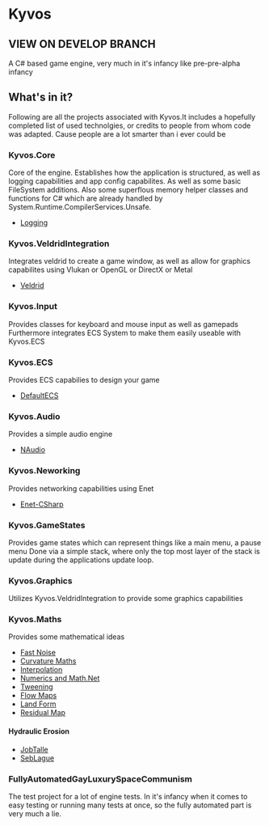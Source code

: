 # Kyvos

## VIEW ON DEVELOP BRANCH

A C# based game engine, very much in it's infancy like pre-pre-alpha infancy

## What's in it?

Following are all the projects associated with Kyvos.It includes a hopefully completed list of used technolgies, or credits to people from whom code was adapted. Cause people are a lot smarter than i ever could be

### Kyvos.Core

Core of the engine. Establishes how the application is structured, as well as logging capabilities and app config capabilites. As well as some basic FileSystem additions.
Also some superflous memory helper classes and functions for C# which are already handled by System.Runtime.CompilerServices.Unsafe.

- [Logging](https://serilog.net/)

### Kyvos.VeldridIntegration  

Integrates veldrid to create a game window, as well as allow for graphics capabilites
using Vlukan or OpenGL or DirectX or Metal

- [Veldrid](https://veldrid.dev/index.html)

### Kyvos.Input

Provides classes for keyboard and mouse input as well as gamepads
Furthermore integrates ECS System to make them easily useable with Kyvos.ECS

### Kyvos.ECS

Provides ECS capabilies to design your game

- [DefaultECS](https://github.com/Doraku/DefaultEcs)

### Kyvos.Audio

Provides a simple audio engine

- [NAudio](https://github.com/naudio/NAudio)

### Kyvos.Neworking

Provides networking capabilities using Enet

- [Enet-CSharp](https://github.com/nxrighthere/ENet-CSharp)

### Kyvos.GameStates

Provides game states which can represent things like a main menu, a pause menu
Done via a simple stack, where only the top most layer of the stack is update during the
applications update loop.

### Kyvos.Graphics

Utilizes Kyvos.VeldridIntegration to provide some graphics capabilities

### Kyvos.Maths

Provides some mathematical ideas

- [Fast Noise](https://github.com/Auburn/FastNoise)
- [Curvature Maths](https://github.com/Scrawk/Terrain-Topology-Algorithms/blob/master/Assets/TerrainTopology/Scripts/CreateCurvatureMap.cs)
- [Interpolation](http://paulbourke.net/miscellaneous/interpolation/)
- [Numerics and Math.Net](https://numerics.mathdotnet.com/)
- [Tweening](https://easings.net/)
- [Flow Maps](https://github.com/Scrawk/Terrain-Topology-Algorithms/blob/master/Assets/TerrainTopology/Scripts/CreateFlowMap.cs)
- [Land Form](https://github.com/Scrawk/Terrain-Topology-Algorithms/blob/master/Assets/TerrainTopology/Scripts/CreateLandformMap.cs)
- [Residual Map](https://github.com/Scrawk/Terrain-Topology-Algorithms/blob/master/Assets/TerrainTopology/Scripts/CreateResidualMap.cs)

#### Hydraulic Erosion

- [JobTalle](https://jobtalle.com/simulating_hydraulic_erosion.html#:~:text=Hydraulic%20erosion%20is%20the%20process,the%20rocky%20environment%20around%20it.)
- [SebLague](https://github.com/SebLague/Hydraulic-Erosion)

### FullyAutomatedGayLuxurySpaceCommunism

The test project for a lot of engine tests. In it's infancy when it comes to easy testing or running many tests at once, so the fully automated part is very much a lie.
